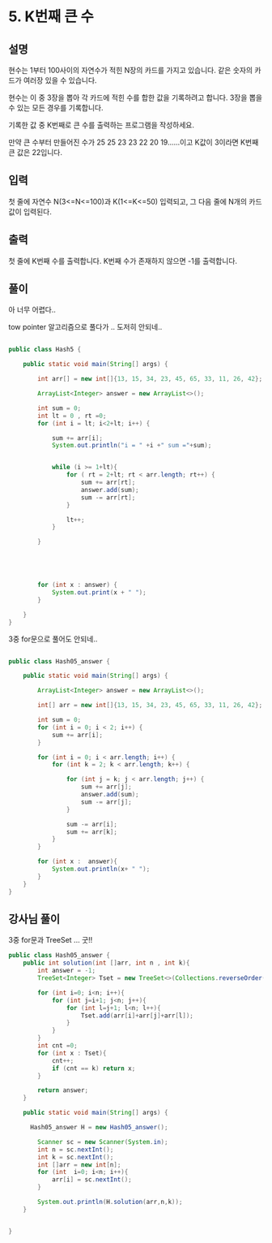 # 5. K번째 큰 수
## 설명

현수는 1부터 100사이의 자연수가 적힌 N장의 카드를 가지고 있습니다. 같은 숫자의 카드가 여러장 있을 수 있습니다.

현수는 이 중 3장을 뽑아 각 카드에 적힌 수를 합한 값을 기록하려고 합니다. 3장을 뽑을 수 있는 모든 경우를 기록합니다.

기록한 값 중 K번째로 큰 수를 출력하는 프로그램을 작성하세요.

만약 큰 수부터 만들어진 수가 25 25 23 23 22 20 19......이고 K값이 3이라면 K번째 큰 값은 22입니다.


## 입력

첫 줄에 자연수 N(3<=N<=100)과 K(1<=K<=50) 입력되고, 그 다음 줄에 N개의 카드값이 입력된다.


## 출력
첫 줄에 K번째 수를 출력합니다. K번째 수가 존재하지 않으면 -1를 출력합니다.

## 풀이 

아 너무 어렵다..

tow pointer 알고리즘으로 풀다가 .. 도저히 안되네..
```java

public class Hash5 {

    public static void main(String[] args) {

        int arr[] = new int[]{13, 15, 34, 23, 45, 65, 33, 11, 26, 42};

        ArrayList<Integer> answer = new ArrayList<>();

        int sum = 0;
        int lt = 0 , rt =0;
        for (int i = lt; i<2+lt; i++) {

            sum += arr[i];
            System.out.println("i = " +i +" sum ="+sum);


            while (i >= 1+lt){
                for ( rt = 2+lt; rt < arr.length; rt++) {
                    sum += arr[rt];
                    answer.add(sum);
                    sum -= arr[rt];
                }

                lt++;
            }

        }





        for (int x : answer) {
            System.out.print(x + " ");
        }

    }
}
```

3중 for문으로 풀어도 안되네..
```java

public class Hash05_answer {

    public static void main(String[] args) {

        ArrayList<Integer> answer = new ArrayList<>();

        int[] arr = new int[]{13, 15, 34, 23, 45, 65, 33, 11, 26, 42};

        int sum = 0;
        for (int i = 0; i < 2; i++) {
            sum += arr[i];
        }

        for (int i = 0; i < arr.length; i++) {
            for (int k = 2; k < arr.length; k++) {

                for (int j = k; j < arr.length; j++) {
                    sum += arr[j];
                    answer.add(sum);
                    sum -= arr[j];
                }

                sum -= arr[i];
                sum += arr[k];
            }
        }

        for (int x :  answer){
            System.out.println(x+ " ");
        }
    }
}

```

## 강사님 풀이

3중 for문과 
TreeSet ... 굿!!

```java
public class Hash05_answer {
    public int solution(int []arr, int n , int k){
        int answer = -1;
        TreeSet<Integer> Tset = new TreeSet<>(Collections.reverseOrder()); // 내림 차순

        for (int i=0; i<n; i++){
            for (int j=i+1; j<n; j++){
                for (int l=j+1; l<n; l++){
                    Tset.add(arr[i]+arr[j]+arr[l]);
                }
            }
        }
        int cnt =0;
        for (int x : Tset){
            cnt++;
            if (cnt == k) return x;
        }

        return answer;
    }

    public static void main(String[] args) {

      Hash05_answer H = new Hash05_answer();

        Scanner sc = new Scanner(System.in);
        int n = sc.nextInt();
        int k = sc.nextInt();
        int []arr = new int[n];
        for (int  i=0; i<n; i++){
            arr[i] = sc.nextInt();
        }

        System.out.println(H.solution(arr,n,k));
    }


}

```